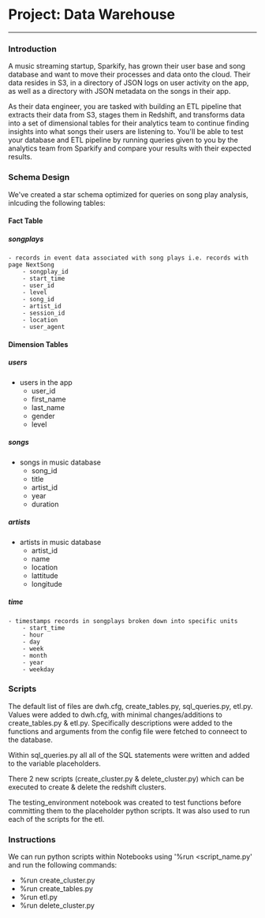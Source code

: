 # Project: Data Warehouse
---

### Introduction
A music streaming startup, Sparkify, has grown their user base and song database and want to move their processes and data onto the cloud. Their data resides in S3, in a directory of JSON logs on user activity on the app, as well as a directory with JSON metadata on the songs in their app.

As their data engineer, you are tasked with building an ETL pipeline that extracts their data from S3, stages them in Redshift, and transforms data into a set of dimensional tables for their analytics team to continue finding insights into what songs their users are listening to. You'll be able to test your database and ETL pipeline by running queries given to you by the analytics team from Sparkify and compare your results with their expected results.


### Schema Design
We've created a star schema optimized for queries on song play analysis, inlcuding the following tables:

#### Fact Table
##### songplays
    - records in event data associated with song plays i.e. records with page NextSong
        - songplay_id
        - start_time
        - user_id
        - level
        - song_id
        - artist_id
        - session_id
        - location
        - user_agent


#### Dimension Tables
##### users
- users in the app
    -  user_id
    - first_name
    - last_name
    - gender
    - level

##### songs
- songs in music database
    -  song_id
    - title
    - artist_id
    - year
    - duration

##### artists
- artists in music database
    -  artist_id
    - name
    - location
    - lattitude
    - longitude

##### time
    - timestamps records in songplays broken down into specific units
        - start_time
        - hour
        - day
        - week
        - month
        - year
        - weekday



### Scripts
The default list of files are dwh.cfg, create_tables.py, sql_queries.py, etl.py. Values were added to dwh.cfg, with minimal changes/additions to create_tables.py & etl.py. Specifically descriptions were added to the functions and arguments from the config file were fetched to conneect to the database.


Within sql_queries.py all all of the SQL statements were written and added to the variable placeholders.


There 2 new scripts (create_cluster.py & delete_cluster.py) which can be executed to create & delete the redshift clusters.

The testing_environment notebook was created to test functions before committing them to the placeholder python scripts. It was also used to run each of the scripts for the etl.


### Instructions
We can run python scripts within Notebooks using '%run <script_name.py' and run the following commands:


- %run create_cluster.py
- %run create_tables.py
- %run etl.py
- %run delete_cluster.py